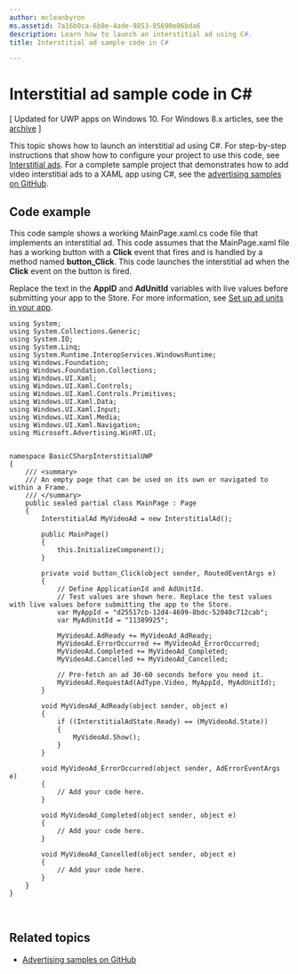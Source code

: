 ```yaml
---
author: mcleanbyron
ms.assetid: 7a16b0ca-6b8e-4ade-9853-85690e06bda6
description: Learn how to launch an interstitial ad using C#.
title: Interstitial ad sample code in C#

---
```


# Interstitial ad sample code in C\# #  


\[ Updated for UWP apps on Windows 10. For Windows 8.x articles, see the [archive](http://go.microsoft.com/fwlink/p/?linkid=619132) \]

This topic shows how to launch an interstitial ad using C#. For step-by-step instructions that show how to configure your project to use this code, see [Interstitial ads](interstitial-ads.md). For a complete sample project that demonstrates how to add video interstitial ads to a XAML app using C#, see the [advertising samples on GitHub](http://aka.ms/githubads).


## Code example

This code sample shows a working MainPage.xaml.cs code file that implements an interstitial ad. This code assumes that the MainPage.xaml file has a working button with a **Click** event that fires and is handled by a method named **button_Click**. This code launches the interstitial ad when the **Click** event on the button is fired.

Replace the text in the **AppID** and **AdUnitId** variables with live values before submitting your app to the Store. For more information, see [Set up ad units in your app](set-up-ad-units-in-your-app.md).

``` syntax
using System;
using System.Collections.Generic;
using System.IO;
using System.Linq;
using System.Runtime.InteropServices.WindowsRuntime;
using Windows.Foundation;
using Windows.Foundation.Collections;
using Windows.UI.Xaml;
using Windows.UI.Xaml.Controls;
using Windows.UI.Xaml.Controls.Primitives;
using Windows.UI.Xaml.Data;
using Windows.UI.Xaml.Input;
using Windows.UI.Xaml.Media;
using Windows.UI.Xaml.Navigation;
using Microsoft.Advertising.WinRT.UI;


namespace BasicCSharpInterstitialUWP
{
    /// <summary>
    /// An empty page that can be used on its own or navigated to within a Frame.
    /// </summary>
    public sealed partial class MainPage : Page
    {
        InterstitialAd MyVideoAd = new InterstitialAd();

        public MainPage()
        {
            this.InitializeComponent();
        }

        private void button_Click(object sender, RoutedEventArgs e)
        {
            // Define ApplicationId and AdUnitId.
            // Test values are shown here. Replace the test values with live values before submitting the app to the Store.
            var MyAppId = "d25517cb-12d4-4699-8bdc-52040c712cab";
            var MyAdUnitId = "11389925";

            MyVideoAd.AdReady += MyVideoAd_AdReady;
            MyVideoAd.ErrorOccurred += MyVideoAd_ErrorOccurred;
            MyVideoAd.Completed += MyVideoAd_Completed;
            MyVideoAd.Cancelled += MyVideoAd_Cancelled;

            // Pre-fetch an ad 30-60 seconds before you need it.
            MyVideoAd.RequestAd(AdType.Video, MyAppId, MyAdUnitId);
        }

        void MyVideoAd_AdReady(object sender, object e)
        {
            if ((InterstitialAdState.Ready) == (MyVideoAd.State))
            {
                MyVideoAd.Show();
            }
        }

        void MyVideoAd_ErrorOccurred(object sender, AdErrorEventArgs e)
        {
            // Add your code here.
        }

        void MyVideoAd_Completed(object sender, object e)
        {
            // Add your code here.
        }

        void MyVideoAd_Cancelled(object sender, object e)
        {
            // Add your code here.  
        }
    }
}
```

 
## Related topics

* [Advertising samples on GitHub](http://aka.ms/githubads)
 
